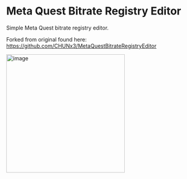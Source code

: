 # Meta Quest Bitrate Registry Editor

Simple Meta Quest bitrate registry editor.

Forked from original found here: https://github.com/CHUNx3/MetaQuestBitrateRegistryEditor

<img width="314" alt="image" src="https://github.com/Bassquake/MetaQuestBitrateRegistryEditor/raw/master/screencap.PNG">
